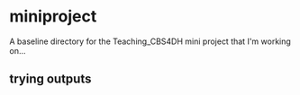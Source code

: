 # miniproject
A baseline directory for the Teaching_CBS4DH mini project
that I'm working on...
## trying outputs
